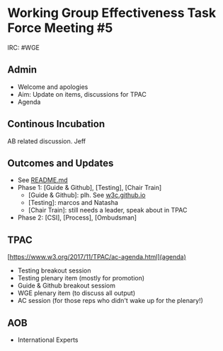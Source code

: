 # Working Group Effectiveness Task Force Meeting #5
IRC: #WGE

## Admin
* Welcome and apologies
* Aim: Update on items, discussions for TPAC
* Agenda

## Continous Incubation
AB related discussion. Jeff

## Outcomes and Updates
* See [README.md](https://github.com/w3c/wg-effectiveness/) 
* Phase 1: [Guide & Github], [Testing], [Chair Train] 
  * [Guide & Github]: plh. See [w3c.github.io](https://w3c.github.io/)
  * [Testing]: marcos and Natasha
  * [Chair Train]: still needs a leader, speak about in TPAC
* Phase 2: [CSI], [Process], [Ombudsman]

## TPAC
[https://www.w3.org/2017/11/TPAC/ac-agenda.html](agenda)

* Testing breakout session
* Testing plenary item (mostly for promotion)
* Guide & Github breakout sessiom
* WGE plenary item (to discuss all output)
* AC session (for those reps who didn't wake up for the plenary!)

## AOB
* International Experts


